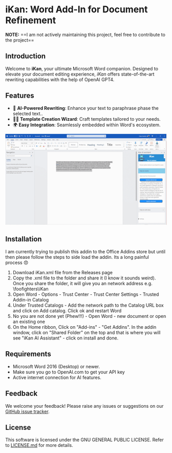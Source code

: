 # iKan: Word Add-In for Document Refinement

**NOTE:** ==I am not actively maintaining this project, feel free to contribute to the project==

## Introduction

Welcome to **iKan**, your ultimate Microsoft Word companion. Designed to elevate your document editing experience, _iKan_ offers state-of-the-art rewriting capabilities with the help of OpenAI GPT4.

## Features

- 🔧 **AI-Powered Rewriting**: Enhance your text to paraphrase phase the selected text..
- 🧙‍♂️ **Template Creation Wizard**: Craft templates tailored to your needs.
- 🌍 **Easy Integration**: Seamlessly embedded within Word's ecosystem.

![iKan Image ](../git-images/iKan.gif)

## Installation
I am currently trying to publish this addin to the Office Addins store but until then please follow the steps to side load the addin. Its a long painful process 😞

1. Download iKan.xml file from the Releases page
2. Copy the .xml file to the folder and share it (I know it sounds weird). Once you share the folder, it will give you an network address e.g. \\foofighters\iKan 
3. Open Word - Options - Trust Center - Trust Center Settings - Trusted Addin-in Catalog
4. Under Trusted Catalogs  - Add the network path to the Catalog URL box and click on Add catalog. Click ok and restart Word
5. No you are not done yet (Phew!!!) - Open Word - new document or open an existing one
6. On the Home ribbon, Click on "Add-ins"  - "Get Addins". In the addin window, click on "Shared Folder" on the top and that is where you will see "iKan AI Assistant" - click on install and done. 

## Requirements

- Microsoft Word 2016 (Desktop) or newer.
- Make sure you go to OpenAI.com to get your API key 
- Active internet connection for AI features.

## Feedback

We welcome your feedback! Please raise any issues or suggestions on our [GitHub issue tracker](https://github.com/clatonhendricks/ikan/issues).

## License

This software is licensed under the GNU GENERAL PUBLIC LICENSE. Refer to [LICENSE.md](../LICENSE) for more details.



